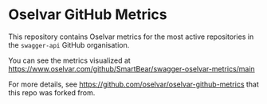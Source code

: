 # Oselvar GitHub Metrics

This repository contains Oselvar metrics for the most active repositories in the `swagger-api` GitHub organisation.

You can see the metrics visualized at https://www.oselvar.com/github/SmartBear/swagger-oselvar-metrics/main

For more details, see https://github.com/oselvar/oselvar-github-metrics that this repo was forked from.
